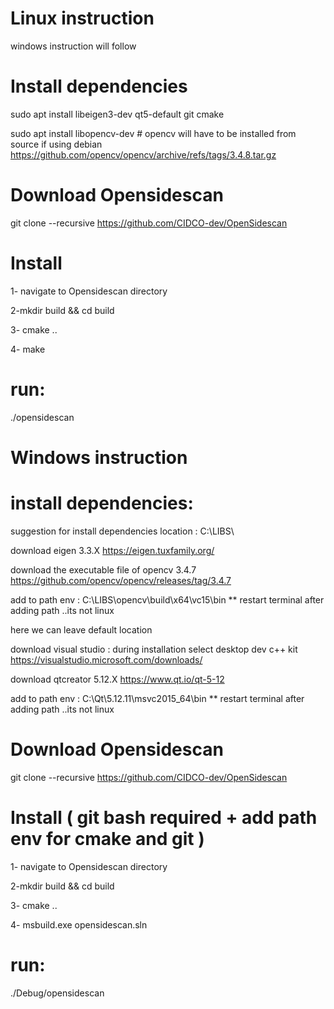 # Linux instruction
windows instruction will follow

# Install dependencies
sudo apt install libeigen3-dev qt5-default git cmake

sudo apt install libopencv-dev # opencv will have to be installed from source if using debian https://github.com/opencv/opencv/archive/refs/tags/3.4.8.tar.gz

# Download Opensidescan
git clone --recursive https://github.com/CIDCO-dev/OpenSidescan


# Install
1- navigate to Opensidescan directory

2-mkdir build && cd build

3- cmake ..

4- make

# run:
./opensidescan


# Windows instruction

# install dependencies:
suggestion for install dependencies location : C:\LIBS\

download eigen 3.3.X https://eigen.tuxfamily.org/

download the executable file of opencv 3.4.7 https://github.com/opencv/opencv/releases/tag/3.4.7

add to path env : C:\LIBS\opencv\build\x64\vc15\bin   ** restart terminal after adding path ..its not linux

here we can leave default location

download visual studio : during installation select desktop dev c++ kit https://visualstudio.microsoft.com/downloads/

download qtcreator 5.12.X https://www.qt.io/qt-5-12

add to path env : C:\Qt\5.12.11\msvc2015_64\bin   ** restart terminal after adding path ..its not linux


# Download Opensidescan
git clone --recursive https://github.com/CIDCO-dev/OpenSidescan


# Install ( git bash required + add path env for cmake and git )
1- navigate to Opensidescan directory

2-mkdir build && cd build

3- cmake ..

4- msbuild.exe opensidescan.sln

# run:
./Debug/opensidescan

